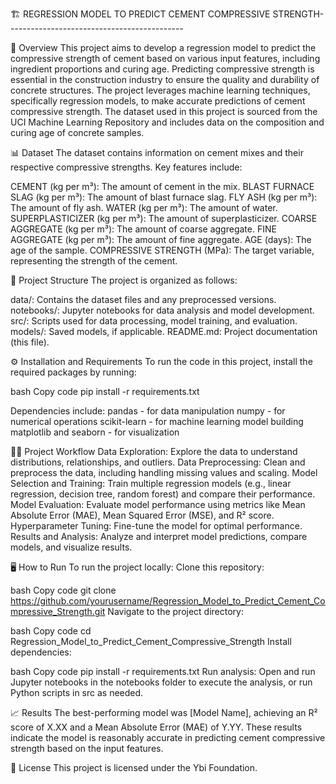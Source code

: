 🏗️ REGRESSION MODEL TO PREDICT CEMENT COMPRESSIVE STRENGTH--------------------------------------------

📜 Overview
This project aims to develop a regression model to predict the compressive strength of cement based on various input features, including
ingredient proportions and curing age. Predicting compressive strength is essential in the construction industry to ensure the quality and durability of concrete structures.
The project leverages machine learning techniques, specifically regression models, to make accurate predictions of cement compressive strength. 
The dataset used in this project is sourced from the UCI Machine Learning Repository and includes data on the composition and curing age of concrete samples.

📊 Dataset
The dataset contains information on cement mixes and their respective compressive strengths. Key features include:

CEMENT (kg per m³): The amount of cement in the mix.
BLAST FURNACE SLAG (kg per m³): The amount of blast furnace slag.
FLY ASH (kg per m³): The amount of fly ash.
WATER (kg per m³): The amount of water.
SUPERPLASTICIZER (kg per m³): The amount of superplasticizer.
COARSE AGGREGATE (kg per m³): The amount of coarse aggregate.
FINE AGGREGATE (kg per m³): The amount of fine aggregate.
AGE (days): The age of the sample.
COMPRESSIVE STRENGTH (MPa): The target variable, representing the strength of the cement.

📂 Project Structure
The project is organized as follows:

data/: Contains the dataset files and any preprocessed versions.
notebooks/: Jupyter notebooks for data analysis and model development.
src/: Scripts used for data processing, model training, and evaluation.
models/: Saved models, if applicable.
README.md: Project documentation (this file).

⚙️ Installation and Requirements
To run the code in this project, install the required packages by running:

bash
Copy code
pip install -r requirements.txt

Dependencies include:
pandas - for data manipulation
numpy - for numerical operations
scikit-learn - for machine learning model building
matplotlib and seaborn - for visualization

🧑‍💻 Project Workflow
Data Exploration: Explore the data to understand distributions, relationships, and outliers.
Data Preprocessing: Clean and preprocess the data, including handling missing values and scaling.
Model Selection and Training: Train multiple regression models (e.g., linear regression, decision tree, random forest) and compare their performance.
Model Evaluation: Evaluate model performance using metrics like Mean Absolute Error (MAE), Mean Squared Error (MSE), and R² score.
Hyperparameter Tuning: Fine-tune the model for optimal performance.
Results and Analysis: Analyze and interpret model predictions, compare models, and visualize results.

🖥️ How to Run
To run the project locally:
Clone this repository:

bash
Copy code
git clone https://github.com/yourusername/Regression_Model_to_Predict_Cement_Compressive_Strength.git
Navigate to the project directory:

bash
Copy code
cd Regression_Model_to_Predict_Cement_Compressive_Strength
Install dependencies:

bash
Copy code
pip install -r requirements.txt
Run analysis: Open and run Jupyter notebooks in the notebooks folder to execute the analysis, or run Python scripts in src as needed.

📈 Results
The best-performing model was [Model Name], achieving an R² score of X.XX and a Mean Absolute Error (MAE) of Y.YY. 
These results indicate the model is reasonably accurate in predicting cement compressive strength based on the input features.

📜 License
This project is licensed under the Ybi Foundation.

